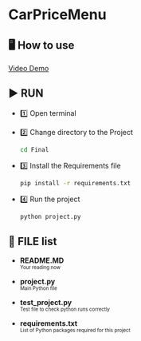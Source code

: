 # CarPriceMenu

## 🖥️ How to use
   [Video Demo](https://www.youtube.com/watch?v=b63efHsqfWY) 

## ▶️ RUN
- 1️⃣ Open terminal

- 2️⃣ Change directory to the Project

    ```bash
    cd Final
    ```

- 3️⃣ Install the Requirements file

    ```bash
    pip install -r requirements.txt
    ```

- 4️⃣ Run the project

    ```bash
    python project.py
    ```

## 📁 FILE list
- **README.MD**  
  <sub><sup>Your reading now<sub><sup>

- **project.py**  
  <sub><sup>Main Python file<sub><sup>

- **test_project.py**  
  <sub><sup>Test file to check python runs correctly<sub><sup>

- **requirements.txt**  
  <sub><sup>List of Python packages required for this project<sub><sup>
